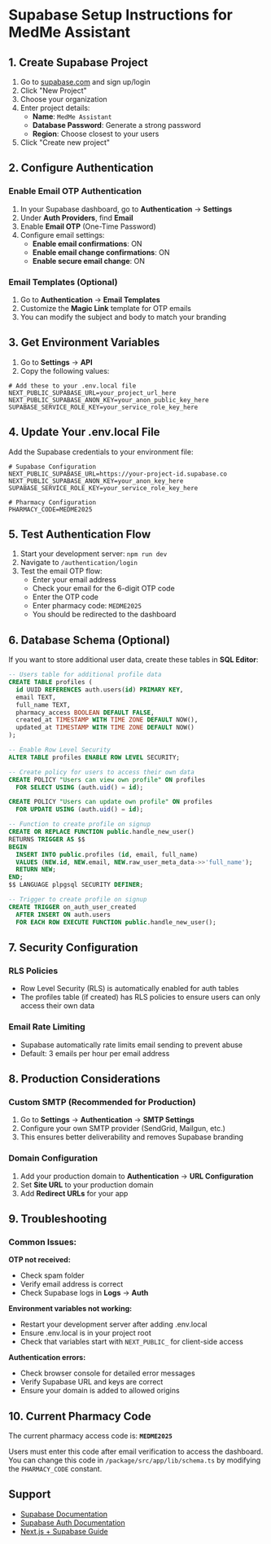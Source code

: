 # Supabase Setup Instructions for MedMe Assistant

## 1. Create Supabase Project

1. Go to [supabase.com](https://supabase.com) and sign up/login
2. Click "New Project"
3. Choose your organization
4. Enter project details:
   - **Name**: `MedMe Assistant`
   - **Database Password**: Generate a strong password
   - **Region**: Choose closest to your users
5. Click "Create new project"

## 2. Configure Authentication

### Enable Email OTP Authentication

1. In your Supabase dashboard, go to **Authentication** → **Settings**
2. Under **Auth Providers**, find **Email**
3. Enable **Email OTP** (One-Time Password)
4. Configure email settings:
   - **Enable email confirmations**: ON
   - **Enable email change confirmations**: ON
   - **Enable secure email change**: ON

### Email Templates (Optional)

1. Go to **Authentication** → **Email Templates**
2. Customize the **Magic Link** template for OTP emails
3. You can modify the subject and body to match your branding

## 3. Get Environment Variables

1. Go to **Settings** → **API**
2. Copy the following values:

```env
# Add these to your .env.local file
NEXT_PUBLIC_SUPABASE_URL=your_project_url_here
NEXT_PUBLIC_SUPABASE_ANON_KEY=your_anon_public_key_here
SUPABASE_SERVICE_ROLE_KEY=your_service_role_key_here
```

## 4. Update Your .env.local File

Add the Supabase credentials to your environment file:

```env
# Supabase Configuration
NEXT_PUBLIC_SUPABASE_URL=https://your-project-id.supabase.co
NEXT_PUBLIC_SUPABASE_ANON_KEY=your_anon_key_here
SUPABASE_SERVICE_ROLE_KEY=your_service_role_key_here

# Pharmacy Configuration
PHARMACY_CODE=MEDME2025
```

## 5. Test Authentication Flow

1. Start your development server: `npm run dev`
2. Navigate to `/authentication/login`
3. Test the email OTP flow:
   - Enter your email address
   - Check your email for the 6-digit OTP code
   - Enter the OTP code
   - Enter pharmacy code: `MEDME2025`
   - You should be redirected to the dashboard

## 6. Database Schema (Optional)

If you want to store additional user data, create these tables in **SQL Editor**:

```sql
-- Users table for additional profile data
CREATE TABLE profiles (
  id UUID REFERENCES auth.users(id) PRIMARY KEY,
  email TEXT,
  full_name TEXT,
  pharmacy_access BOOLEAN DEFAULT FALSE,
  created_at TIMESTAMP WITH TIME ZONE DEFAULT NOW(),
  updated_at TIMESTAMP WITH TIME ZONE DEFAULT NOW()
);

-- Enable Row Level Security
ALTER TABLE profiles ENABLE ROW LEVEL SECURITY;

-- Create policy for users to access their own data
CREATE POLICY "Users can view own profile" ON profiles
  FOR SELECT USING (auth.uid() = id);

CREATE POLICY "Users can update own profile" ON profiles
  FOR UPDATE USING (auth.uid() = id);

-- Function to create profile on signup
CREATE OR REPLACE FUNCTION public.handle_new_user()
RETURNS TRIGGER AS $$
BEGIN
  INSERT INTO public.profiles (id, email, full_name)
  VALUES (NEW.id, NEW.email, NEW.raw_user_meta_data->>'full_name');
  RETURN NEW;
END;
$$ LANGUAGE plpgsql SECURITY DEFINER;

-- Trigger to create profile on signup
CREATE TRIGGER on_auth_user_created
  AFTER INSERT ON auth.users
  FOR EACH ROW EXECUTE FUNCTION public.handle_new_user();
```

## 7. Security Configuration

### RLS Policies
- Row Level Security (RLS) is automatically enabled for auth tables
- The profiles table (if created) has RLS policies to ensure users can only access their own data

### Email Rate Limiting
- Supabase automatically rate limits email sending to prevent abuse
- Default: 3 emails per hour per email address

## 8. Production Considerations

### Custom SMTP (Recommended for Production)
1. Go to **Settings** → **Authentication** → **SMTP Settings**
2. Configure your own SMTP provider (SendGrid, Mailgun, etc.)
3. This ensures better deliverability and removes Supabase branding

### Domain Configuration
1. Add your production domain to **Authentication** → **URL Configuration**
2. Set **Site URL** to your production domain
3. Add **Redirect URLs** for your app

## 9. Troubleshooting

### Common Issues:

**OTP not received:**
- Check spam folder
- Verify email address is correct
- Check Supabase logs in **Logs** → **Auth**

**Environment variables not working:**
- Restart your development server after adding .env.local
- Ensure .env.local is in your project root
- Check that variables start with `NEXT_PUBLIC_` for client-side access

**Authentication errors:**
- Check browser console for detailed error messages
- Verify Supabase URL and keys are correct
- Ensure your domain is added to allowed origins

## 10. Current Pharmacy Code

The current pharmacy access code is: **`MEDME2025`**

Users must enter this code after email verification to access the dashboard. You can change this code in `/package/src/app/lib/schema.ts` by modifying the `PHARMACY_CODE` constant.

## Support

- [Supabase Documentation](https://supabase.com/docs)
- [Supabase Auth Documentation](https://supabase.com/docs/guides/auth)
- [Next.js + Supabase Guide](https://supabase.com/docs/guides/getting-started/quickstarts/nextjs)
